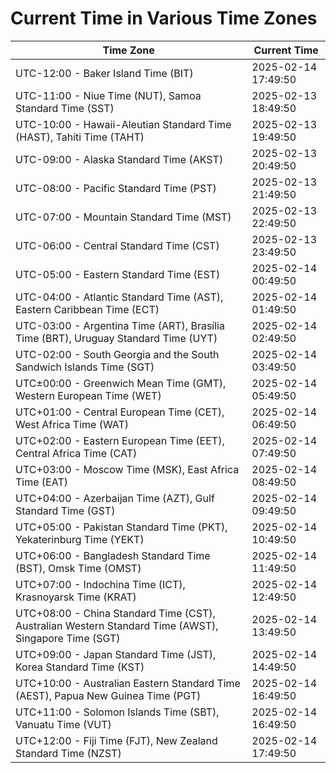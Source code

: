 # Current Time in Various Time Zones

| Time Zone | Current Time |
|-----------|--------------|
| UTC-12:00 - Baker Island Time (BIT) | 2025-02-14 17:49:50 |
| UTC-11:00 - Niue Time (NUT), Samoa Standard Time (SST) | 2025-02-13 18:49:50 |
| UTC-10:00 - Hawaii-Aleutian Standard Time (HAST), Tahiti Time (TAHT) | 2025-02-13 19:49:50 |
| UTC-09:00 - Alaska Standard Time (AKST) | 2025-02-13 20:49:50 |
| UTC-08:00 - Pacific Standard Time (PST) | 2025-02-13 21:49:50 |
| UTC-07:00 - Mountain Standard Time (MST) | 2025-02-13 22:49:50 |
| UTC-06:00 - Central Standard Time (CST) | 2025-02-13 23:49:50 |
| UTC-05:00 - Eastern Standard Time (EST) | 2025-02-14 00:49:50 |
| UTC-04:00 - Atlantic Standard Time (AST), Eastern Caribbean Time (ECT) | 2025-02-14 01:49:50 |
| UTC-03:00 - Argentina Time (ART), Brasília Time (BRT), Uruguay Standard Time (UYT) | 2025-02-14 02:49:50 |
| UTC-02:00 - South Georgia and the South Sandwich Islands Time (SGT) | 2025-02-14 03:49:50 |
| UTC±00:00 - Greenwich Mean Time (GMT), Western European Time (WET) | 2025-02-14 05:49:50 |
| UTC+01:00 - Central European Time (CET), West Africa Time (WAT) | 2025-02-14 06:49:50 |
| UTC+02:00 - Eastern European Time (EET), Central Africa Time (CAT) | 2025-02-14 07:49:50 |
| UTC+03:00 - Moscow Time (MSK), East Africa Time (EAT) | 2025-02-14 08:49:50 |
| UTC+04:00 - Azerbaijan Time (AZT), Gulf Standard Time (GST) | 2025-02-14 09:49:50 |
| UTC+05:00 - Pakistan Standard Time (PKT), Yekaterinburg Time (YEKT) | 2025-02-14 10:49:50 |
| UTC+06:00 - Bangladesh Standard Time (BST), Omsk Time (OMST) | 2025-02-14 11:49:50 |
| UTC+07:00 - Indochina Time (ICT), Krasnoyarsk Time (KRAT) | 2025-02-14 12:49:50 |
| UTC+08:00 - China Standard Time (CST), Australian Western Standard Time (AWST), Singapore Time (SGT) | 2025-02-14 13:49:50 |
| UTC+09:00 - Japan Standard Time (JST), Korea Standard Time (KST) | 2025-02-14 14:49:50 |
| UTC+10:00 - Australian Eastern Standard Time (AEST), Papua New Guinea Time (PGT) | 2025-02-14 16:49:50 |
| UTC+11:00 - Solomon Islands Time (SBT), Vanuatu Time (VUT) | 2025-02-14 16:49:50 |
| UTC+12:00 - Fiji Time (FJT), New Zealand Standard Time (NZST) | 2025-02-14 17:49:50 |

